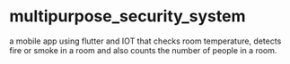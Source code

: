 # multipurpose_security_system

a mobile app using flutter and IOT that checks room temperature, detects fire or smoke in a room and also counts the number of people in a room.
